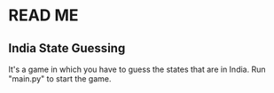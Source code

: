 # READ ME

## India State Guessing

It's a game in which you have to guess the states that are in India. Run "main.py" to start the game.

